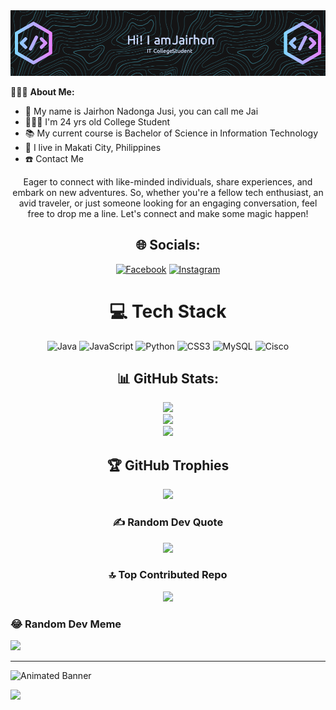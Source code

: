 <div align="center">
  <img src="https://raw.githubusercontent.com/jnjsi24/jnjsi24/master/github-header-image.png" />
</div>


🧑🏻‍💻 **About Me:**
- 🧾 My name is Jairhon Nadonga Jusi, you can call me Jai
- 👨🏻‍🎓 I'm 24 yrs old College Student
- 📚 My current course is Bachelor of Science in Information Technology
- 📍 I live in Makati City, Philippines
- ☎️ Contact Me





<center>Eager to connect with like-minded individuals, share experiences, and embark on new adventures. So, whether you're a fellow tech enthusiast, an avid traveler, or just someone looking for an engaging conversation, feel free to drop me a line. Let's connect and make some magic happen!</center>




<center>

## 🌐 Socials:
[![Facebook](https://img.shields.io/badge/Facebook-%231877F2.svg?logo=Facebook&logoColor=white)](https://facebook.com/https://www.facebook.com/jnjsi/) [![Instagram](https://img.shields.io/badge/Instagram-%23E4405F.svg?logo=Instagram&logoColor=white)](https://instagram.com/_jnjsi) 

# 💻 Tech Stack
![Java](https://img.shields.io/badge/java-%23ED8B00.svg?style=flat&logo=openjdk&logoColor=white) ![JavaScript](https://img.shields.io/badge/javascript-%23323330.svg?style=flat&logo=javascript&logoColor=%23F7DF1E) ![Python](https://img.shields.io/badge/python-3670A0?style=flat&logo=python&logoColor=ffdd54) ![CSS3](https://img.shields.io/badge/css3-%231572B6.svg?style=flat&logo=css3&logoColor=white) ![MySQL](https://img.shields.io/badge/mysql-%2300000f.svg?style=flat&logo=mysql&logoColor=white) ![Cisco](https://img.shields.io/badge/cisco-%23049fd9.svg?style=flat&logo=cisco&logoColor=black)

## 📊 GitHub Stats:
![](https://github-readme-stats.vercel.app/api?username=jnjsi24&theme=merko&hide_border=false&include_all_commits=false&count_private=true)<br/>
![](https://github-readme-streak-stats.herokuapp.com/?user=jnjsi24&theme=merko&hide_border=false)<br/>
![](https://github-readme-stats.vercel.app/api/top-langs/?username=jnjsi24&theme=merko&hide_border=false&include_all_commits=false&count_private=true&layout=compact)

## 🏆 GitHub Trophies
![](https://github-profile-trophy.vercel.app/?username=jnjsi24&theme=apprentice&no-frame=true&no-bg=false&margin-w=4)

### ✍️ Random Dev Quote
![](https://quotes-github-readme.vercel.app/api?type=vetical&theme=merko)

### 🔝 Top Contributed Repo
![](https://github-contributor-stats.vercel.app/api?username=jnjsi24&limit=5&theme=apprentice&combine_all_yearly_contributions=true)

</center>


### 😂 Random Dev Meme
<img src='https://randommeme-five.vercel.app/' style="height: 400px;"/>

---

<!-- Animated GitHub Profile Banner -->
![Animated Banner](https://media.giphy.com/media/ddZ2mYhxhh69wEpSVz/giphy.gif)

[![](https://visitcount.itsvg.in/api?id=jnjsi24&icon=5&color=9)](https://visitcount.itsvg.in)

<!-- Proudly created with GPRM ( https://gprm.itsvg.in ) -->

<!---
jnjsi24/jnjsi24 is a ✨ special ✨ repository because its `README.md` (this file) appears on your GitHub profile.
You can click the Preview link to take a look at your changes.
--->
